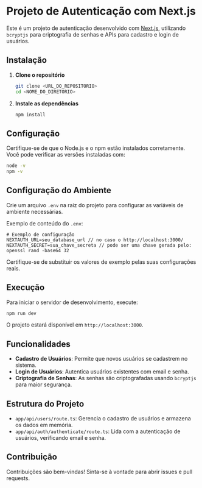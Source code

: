 # Projeto de Autenticação com Next.js

Este é um projeto de autenticação desenvolvido com [Next.js](https://nextjs.org), utilizando `bcryptjs` para criptografia de senhas e APIs para cadastro e login de usuários.

## Instalação

1. **Clone o repositório**
   ```bash
   git clone <URL_DO_REPOSITORIO>
   cd <NOME_DO_DIRETORIO>
   ```

2. **Instale as dependências**
   ```bash
   npm install
   ```

## Configuração

Certifique-se de que o Node.js e o npm estão instalados corretamente. Você pode verificar as versões instaladas com:

```bash
node -v
npm -v
```

## Configuração do Ambiente

Crie um arquivo `.env` na raiz do projeto para configurar as variáveis de ambiente necessárias.

Exemplo de conteúdo do `.env`:

```
# Exemplo de configuração
NEXTAUTH_URL=seu_database_url // no caso o http://localhost:3000/
NEXTAUTH_SECRET=sua_chave_secreta // pode ser uma chave gerada pelo: openssl rand -base64 32
```

Certifique-se de substituir os valores de exemplo pelas suas configurações reais.

## Execução

Para iniciar o servidor de desenvolvimento, execute:

```bash
npm run dev
```

O projeto estará disponível em `http://localhost:3000`.

## Funcionalidades

- **Cadastro de Usuários**: Permite que novos usuários se cadastrem no sistema.
- **Login de Usuários**: Autentica usuários existentes com email e senha.
- **Criptografia de Senhas**: As senhas são criptografadas usando `bcryptjs` para maior segurança.

## Estrutura do Projeto

- `app/api/users/route.ts`: Gerencia o cadastro de usuários e armazena os dados em memória.
- `app/api/auth/authenticate/route.ts`: Lida com a autenticação de usuários, verificando email e senha.

## Contribuição

Contribuições são bem-vindas! Sinta-se à vontade para abrir issues e pull requests.
